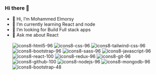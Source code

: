 ### Hi there 👋

- 🔭 Hi, I’m Mohammed Elmorsy
- 🌱 I’m currently learning React and node
- 🤔 I’m looking for Build Full stack apps 
- 💬 Ask me about React <br></br>
![icons8-html5-96](https://github.com/Mohammed-Elsayed-Elmorsy/Mohammed-Elsayed-Elmorsy/assets/124476206/92cb7a58-34d1-4a4f-9f8e-63dc2266a189)
![icons8-css-96](https://github.com/Mohammed-Elsayed-Elmorsy/Mohammed-Elsayed-Elmorsy/assets/124476206/ac6d8506-402d-4b89-97e4-2b34369c0d10)
![icons8-tailwind-css-96](https://github.com/Mohammed-Elsayed-Elmorsy/Mohammed-Elsayed-Elmorsy/assets/124476206/1d9e2b9b-f84a-43ef-b444-cae542c7ef8c)
![icons8-bootstrap-96](https://github.com/Mohammed-Elsayed-Elmorsy/Mohammed-Elsayed-Elmorsy/assets/124476206/80d808f7-79cb-44bb-8be0-ebe3467368c8)
![icons8-sass-96](https://github.com/Mohammed-Elsayed-Elmorsy/Mohammed-Elsayed-Elmorsy/assets/124476206/6b8261f0-402e-421d-a240-f64bf5556306)
![icons8-javascript-96](https://github.com/Mohammed-Elsayed-Elmorsy/Mohammed-Elsayed-Elmorsy/assets/124476206/77b088c9-a6af-4a37-91a8-00aca846a9bb)
![icons8-react-100](https://github.com/Mohammed-Elsayed-Elmorsy/Mohammed-Elsayed-Elmorsy/assets/124476206/1604eb83-8c20-4a4b-b083-784909c89c33)
![icons8-redux-96](https://github.com/Mohammed-Elsayed-Elmorsy/Mohammed-Elsayed-Elmorsy/assets/124476206/be13eb91-6c0d-4419-94a2-4b3c4cfea969)
![icons8-git-96](https://github.com/Mohammed-Elsayed-Elmorsy/Mohammed-Elsayed-Elmorsy/assets/124476206/d547d8bf-5c49-45f7-90c1-36776efcefc1) 
![icons8-github-100](https://github.com/Mohammed-Elsayed-Elmorsy/Mohammed-Elsayed-Elmorsy/assets/124476206/0d6a4a49-856a-4820-a891-7a4650906ebb) 
![icons8-nodejs-96](https://github.com/Mohammed-Elsayed-Elmorsy/Mohammed-Elsayed-Elmorsy/assets/124476206/425b866e-5ccd-4104-bdeb-62d9cdda6bfe) 
![icons8-mongodb-96](https://github.com/Mohammed-Elsayed-Elmorsy/Mohammed-Elsayed-Elmorsy/assets/124476206/b26d2677-a146-42ce-be7c-4c54a81b602a)
![icons8-bootstrap-48](https://github.com/Mohammed-Elsayed-Elmorsy/Mohammed-Elsayed-Elmorsy/assets/124476206/3253054a-d2e8-4ade-bb25-f6d20ab74407)
